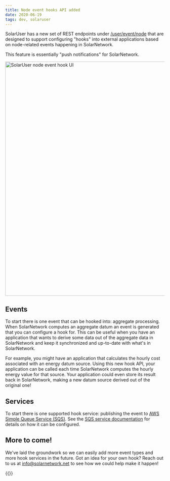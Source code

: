 ```yaml
---
title: Node event hooks API added
date: 2020-06-19
tags: dev, solaruser
---
```

SolarUser has a new set of REST endpoints under
[/user/event/node](https://github.com/SolarNetwork/solarnetwork/wiki/SolarUser-Event-Hook-API#endpoints)
that are designed to support configuring "hooks" into external applications based on node-related
events happening in SolarNetwork.

<!--more-->

This feature is essentially "push notifications" for SolarNetwork.

<img alt="SolarUser node event hook UI" src="/img/news/solaruser-node-event-hook-ui.png" width="737">

## Events

To start there is one event that can be hooked into: aggregate processing. When SolarNetwork
computes an aggregate datum an event is generated that you can configure a hook for. This can be
useful when you have an application that wants to derive some data out of the aggregate data in
SolarNetwork and keep it synchronized and up-to-date with what's in SolarNetwork.

For example, you might have an application that calculates the hourly cost associated with an energy
datum source. Using this new hook API, your application can be called each time SolarNetwork
computes the hourly energy value for that source. Your application could even store its result back
in SolarNetwork, making a new datum source derived out of the original one!

## Services

To start there is one supported hook service: publishing the event to
[AWS Simple Queue Service (SQS)][sqs]. See the [SQS service documentation][sqs-service] for details
on how it can be configured.

## More to come!

We've laid the groundwork so we can easily add more event types and more hook services in the
future. Got an idea for your own hook? Reach out to us at
<a href="mailto:info@solarnetwork.net">info@solarnetwork.net</a> to see how we could help make it
happen!

{{<shoutout img="/img/news/ecogy-logo-248.png" name="Ecogy Energy" url="https://www.ecogyenergy.com/"/>}}

[sqs]: https://aws.amazon.com/sqs/
[sqs-service]: https://github.com/SolarNetwork/solarnetwork/wiki/SolarUser-Event-Hook-API#sqs-hook-service

